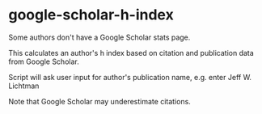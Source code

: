 # google-scholar-h-index
Some authors don't have a Google Scholar stats page. 

This calculates an author's h index based on citation and publication data from Google Scholar.

Script will ask user input for author's publication name, e.g. enter Jeff W. Lichtman

Note that Google Scholar may underestimate citations.
